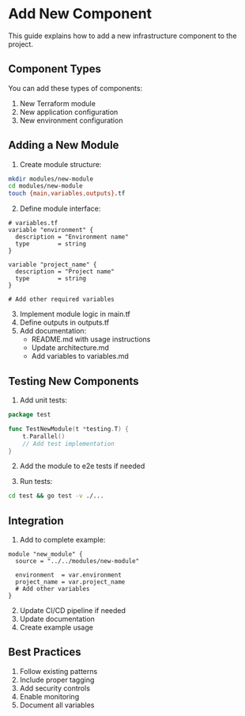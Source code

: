 # Add New Component

This guide explains how to add a new infrastructure component to the project.

## Component Types

You can add these types of components:
1. New Terraform module
2. New application configuration
3. New environment configuration

## Adding a New Module

1. Create module structure:

```bash
mkdir modules/new-module
cd modules/new-module
touch {main,variables,outputs}.tf
```

2. Define module interface:

```hcl
# variables.tf
variable "environment" {
  description = "Environment name"
  type        = string
}

variable "project_name" {
  description = "Project name"
  type        = string
}

# Add other required variables
```

3. Implement module logic in main.tf
4. Define outputs in outputs.tf
5. Add documentation:
   - README.md with usage instructions
   - Update architecture.md
   - Add variables to variables.md

## Testing New Components

1. Add unit tests:

```go
package test

func TestNewModule(t *testing.T) {
    t.Parallel()
    // Add test implementation
}
```

2. Add the module to e2e tests if needed

3. Run tests:
```bash
cd test && go test -v ./...
```

## Integration

1. Add to complete example:

```hcl
module "new_module" {
  source = "../../modules/new-module"
  
  environment  = var.environment
  project_name = var.project_name
  # Add other variables
}
```

2. Update CI/CD pipeline if needed
3. Update documentation
4. Create example usage

## Best Practices

1. Follow existing patterns
2. Include proper tagging
3. Add security controls
4. Enable monitoring
5. Document all variables
